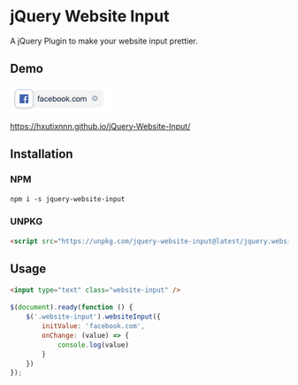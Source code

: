 # jQuery Website Input
A jQuery Plugin to make your website input prettier.

## Demo

![Example](./example.png)

https://hxutixnnn.github.io/jQuery-Website-Input/

## Installation
### NPM
`npm i -s jquery-website-input`
### UNPKG
```html
<script src="https://unpkg.com/jquery-website-input@latest/jquery.website-input.js"></script>
```

## Usage

```html
<input type="text" class="website-input" />
```

```javascript
$(document).ready(function () {
    $('.website-input').websiteInput({
        initValue: 'facebook.com',
        onChange: (value) => {
            console.log(value)
        }
    })
});
```
